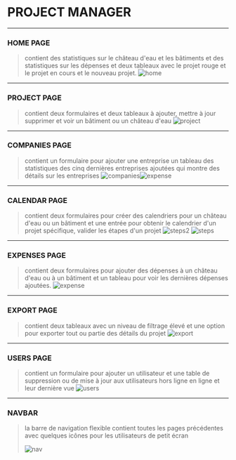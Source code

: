 # PROJECT MANAGER
-------------------
### HOME PAGE ###
> contient des statistiques sur le château d'eau et les bâtiments et des statistiques sur les dépenses et deux tableaux avec le projet rouge et le projet en cours et le nouveau projet.
![home](https://user-images.githubusercontent.com/49081526/120401161-e0a8c180-c32e-11eb-9ea0-642a1ca91cb2.PNG)

---------------
### PROJECT PAGE ###
> contient deux formulaires et deux tableaux à ajouter, mettre à jour supprimer et voir un bâtiment ou un château d'eau
> ![project](https://user-images.githubusercontent.com/49081526/120401447-7b090500-c32f-11eb-9875-995acc95f4aa.PNG)

---------------
### COMPANIES PAGE ###
> contient un formulaire pour ajouter une entreprise un tableau des statistiques des cinq dernières entreprises ajoutées qui montre des détails sur les entreprises
> ![companies](https://user-images.githubusercontent.com/49081526/120401462-80664f80-c32f-11eb-8260-9e9bc260d19b.PNG)![expense](https://user-images.githubusercontent.com/49081526/120401571-ba375600-c32f-11eb-957c-f464e3a34679.PNG)
---------------
### CALENDAR PAGE ###
> contient deux formulaires pour créer des calendriers pour un château d'eau ou un bâtiment et une entrée pour obtenir le calendrier d'un projet spécifique, valider les étapes d'un projet
> ![steps2](https://user-images.githubusercontent.com/49081526/120401532-a855b300-c32f-11eb-8a6f-a60896069337.PNG)
> ![steps](https://user-images.githubusercontent.com/49081526/120401522-a390ff00-c32f-11eb-850e-160dd467b32c.PNG)
---------------
### EXPENSES PAGE ###
> contient deux formulaires pour ajouter des dépenses à un château d'eau ou à un bâtiment et un tableau pour voir les dernières dépenses ajoutées.
> ![expense](https://user-images.githubusercontent.com/49081526/120401586-c58a8180-c32f-11eb-9f83-7b2f6d9f37d0.PNG)
---------------
### EXPORT PAGE ###
> contient deux tableaux avec un niveau de filtrage élevé et une option pour exporter tout ou partie des détails du projet 
> ![export](https://user-images.githubusercontent.com/49081526/120401606-d0ddad00-c32f-11eb-92b7-4b0239b631bf.PNG)

---------------
### USERS PAGE ###
> contient un formulaire pour ajouter un utilisateur et une table de suppression ou de mise à jour aux utilisateurs hors ligne en ligne et leur dernière vue
> ![users](https://user-images.githubusercontent.com/49081526/120401629-e18e2300-c32f-11eb-8aab-9db2f5004a5d.PNG)

---------------
### NAVBAR ###
> la barre de navigation flexible contient toutes les pages précédentes avec quelques icônes pour les utilisateurs de petit écran
> 
> ![nav](https://user-images.githubusercontent.com/49081526/120401671-f8347a00-c32f-11eb-8c9f-38e25a47c102.PNG)

